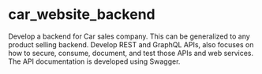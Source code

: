 # car_website_backend
Develop a backend for Car sales company. This can be generalized to any product selling backend. Develop REST and GraphQL APIs, also focuses on how to secure, consume, document, and test those APIs and web services. The API documentation is developed using Swagger.
